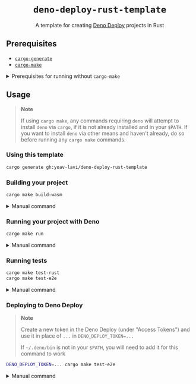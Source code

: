 <div align="center">
  <h1>
    <code>deno-deploy-rust-template</code>
  </h1>
</div>

<p align="center">
A template for creating <a href="https://deno.com/deploy">Deno Deploy</a> projects in Rust
</p>

## Prerequisites

- [`cargo-generate`](https://github.com/cargo-generate/cargo-generate)
- [`cargo-make`](https://github.com/sagiegurari/cargo-make#installation)

<details>
  <summary>Prerequisites for running without <code>cargo-make</code></summary>
  <br>
  <ul>
    <li><a href="https://github.com/cargo-generate/cargo-generate"><code>cargo-generate</code></a></li>
    <li><a href="https://rustwasm.github.io/wasm-bindgen/reference/cli.html"><code>wasm-bindgen-cli</code></a></li>
    <li><a href="https://deno.land"><code>deno</code></a></li>
    <li><a href="https://github.com/denoland/deployctl"><code>deployctl</code></a></li>
  </ul>
</details>

## Usage

> **Note**
>
> If using `cargo make`, any commands requiring `deno` will attempt to install `deno` via `cargo`, if it is not already installed and in your `$PATH`.
> If you want to install `deno` via other means and haven't already, do so before running any `cargo make` commands.

### Using this template

```sh
cargo generate gh:yoav-lavi/deno-deploy-rust-template
```

### Building your project

```sh
cargo make build-wasm
```

<details>
  <summary>Manual command</summary>
  <br>
  <pre>cargo build --release --target wasm32-unknown-unknown<br>&& wasm-bindgen target/wasm32-unknown-unknown/release/{{crate_name}}.wasm --target deno --out-dir build/</pre>
</details>

### Running your project with Deno

```sh
cargo make run
```

<details>
  <summary>Manual command</summary>
  <br>
  <pre>deno run --allow-read --allow-net --allow-env src/index.ts</pre>
</details>

### Running tests

```sh
cargo make test-rust
cargo make test-e2e
```

<details>
  <summary>Manual command</summary>
  <br>
  <pre>cargo test --target wasm32-unknown-unknown<br>deno test --allow-read --allow-net --allow-env tests/e2e.ts</pre>
</details>


### Deploying to Deno Deploy

> **Note**
>
> Create a new token in the Deno Deploy (under "Access Tokens") and use it in place of `...` in `DENO_DEPLOY_TOKEN=...`
>
> If `~/.deno/bin` is not in your `$PATH`, you will need to add it for this command to work


```sh
DENO_DEPLOY_TOKEN=... cargo make test-e2e
```

<details>
  <summary>Manual command</summary>
  <br>
  <pre>deployctl deploy --token=... --project={{deno-deploy-project-name}} src/index.ts --exclude "target/"</pre>
</details>




